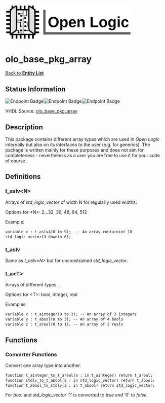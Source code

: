 <img src="../Logo.png" alt="Logo" width="400">

# olo_base_pkg_array

[Back to **Entity List**](../EntityList.md)

## Status Information

![Endpoint Badge](https://img.shields.io/endpoint?url=https://storage.googleapis.com/open-logic-badges/coverage/olo_base_pkg_array.json?cacheSeconds=0)![Endpoint Badge](https://img.shields.io/endpoint?url=https://storage.googleapis.com/open-logic-badges/branches/olo_base_pkg_array.json?cacheSeconds=0)![Endpoint Badge](https://img.shields.io/endpoint?url=https://storage.googleapis.com/open-logic-badges/issues/olo_base_pkg_array.json?cacheSeconds=0)

VHDL Source: [olo_base_pkg_array](../../src/base/vhdl/olo_base_pkg_array.vhd)

## Description

This package contains different array types which are used in *Open Logic* internally but also on its interfaces to the user (e.g. for generics). The package is written mainly for these purposes and does not aim for completeness - nevertheless as a user you are free to use it for your code of course.

## Definitions

### t_aslv\<N\>

Arrays of *std_logic_vector* of width N for regularly used widths.

Options for \<N\>: 2...32, 36, 48, 64, 512

Example:

```
variable x : t_aslv4(0 to 9);  -- An array containint 10 std_logic_vector(3 downto 0);
```

### t_aslv

Same as *t_aslv\<N\>* but for unconstrained *std_logic_vector*.

### t_a\<T\>

Arrays of different types .

Options for \<T\>: bool, integer, real

Examples:

```
variable x : t_ainteger(0 to 2); -- An array of 3 integers
variable y : t_abool(0 to 3); -- An array of 4 bools
variable z : t_areal(0 to 1); -- An array of 2 reals
```



## Functions

### Converter Functions

Convert one array type into another.

```
function t_ainteger_to_t_areal(a : in t_ainteger) return t_areal;
function stdlv_to_t_abool(a : in std_logic_vector) return t_abool;
function t_abool_to_stdlv(a : in t_abool) return std_logic_vector;
```

For *bool* and *std_logic_vector* '1' is converted to *true* and '0' to *false*.



